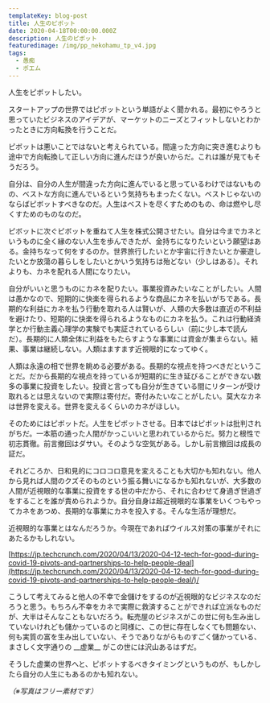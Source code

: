 ```yaml
---
templateKey: blog-post
title: 人生のピボット
date: 2020-04-18T00:00:00.000Z
description: 人生のピボット
featuredimage: /img/pp_nekohamu_tp_v4.jpg
tags:
  - 愚痴
  - ポエム
---
```

人生をピボットしたい。

スタートアップの世界ではピボットという単語がよく聞かれる。最初にやろうと思っていたビジネスのアイデアが、マーケットのニーズとフィットしないとわかったときに方向転換を行うことだ。

ピボットは悪いことではないと考えられている。間違った方向に突き進むよりも途中で方向転換して正しい方向に進んだほうが良いからだ。これは誰が見てもそうだろう。

自分は、自分の人生が間違った方向に進んでいると思っているわけではないものの、ベストな方向に進んでいるという気持ちもまったくない。ベストじゃないのならばピボットすべきなのだ。人生はベストを尽くすためのもの、命は燃やし尽くすためのものなのだ。

ピボットに次ぐピボットを重ねて人生を株式公開させたい。自分は今までカネというものに全く縁のない人生を歩んできたが、金持ちになりたいという願望はある。金持ちなって何をするのか。世界旅行したいとか宇宙に行きたいとか豪遊したいとか放蕩の暮らしをしたいとかいう気持ちは殆どない（少しはある）。それよりも、カネを配れる人間になりたい。

自分がいいと思うものにカネを配りたい。事業投資みたいなことがしたい。人間は愚かなので、短期的に快楽を得られるような商品にカネを払いがちである。長期的な利益にカネを払う行動を取れる人は賢いが、人類の大多数は直近の不利益を避けたり、短期的に快楽を得られるようなものにカネを払う。これは行動経済学とか行動主義心理学の実験でも実証されているらしい（前に少し本で読んだ）。長期的に人類全体に利益をもたらすような事業には資金が集まらない。結果、事業は継続しない。人類はますます近視眼的になってゆく。

人類は永遠の相で世界を眺める必要がある。長期的な視点を持つべきだということだ。だから長期的な視点を持っているが短期的に生き延びることができない数多の事業に投資をしたい。投資と言っても自分が生きている間にリターンが受け取れるとは思えないので実際は寄付だ。寄付みたいなことがしたい。莫大なカネは世界を変える。世界を変えるくらいのカネがほしい。

そのためにはピボットだ。人生をピボットさせる。日本ではピボットは批判されがちだ。一本筋の通った人間がかっこいいと思われているからだ。努力と根性で初志貫徹。前言撤回はダサい。そのような空気がある。しかし前言撤回は成長の証だ。

それどころか、日和見的にコロコロ意見を変えることも大切かも知れない。他人から見れば人間のクズそのものという振る舞いになるかも知れないが、大多数の人間が近視眼的な事業に投資をする世の中だから、それに合わせて身過ぎ世過ぎをすることを誰が責められようか。自分自身は超近視眼的な事業をいくつもやってカネをあつめ、長期的な事業にカネを投入する。そんな生活が理想だ。

近視眼的な事業とはなんだろうか。今現在であればウイルス対策の事業がそれにあたるかもしれない。

[https://jp.techcrunch.com/2020/04/13/2020-04-12-tech-for-good-during-covid-19-pivots-and-partnerships-to-help-people-deal](https://jp.techcrunch.com/2020/04/13/2020-04-12-tech-for-good-during-covid-19-pivots-and-partnerships-to-help-people-deal/)/

こうして考えてみると他人の不幸で金儲けをするのが近視眼的なビジネスなのだろうと思う。もちろん不幸をカネで実際に救済することができれば立派なものだが、大半はそんなこともないだろう。転売屋のビジネスがこの世に何も生み出していないけれども儲かっているのと同様に、この世に存在しなくても問題ない、何も実質の富を生み出していない、そうでありながらものすごく儲かっている、まさしく文字通りの \_\_虚業\_\_ がこの世には沢山あるはずだ。

そうした虚業の世界へと、ピボットするべきタイミングというものが、もしかしたら自分の人生にもあるのかも知れない。

*（※写真はフリー素材です）*